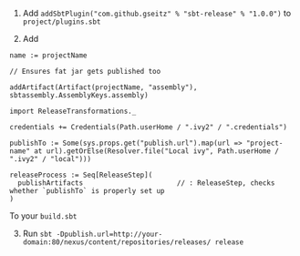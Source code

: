 1) Add `addSbtPlugin("com.github.gseitz" % "sbt-release" % "1.0.0")` to `project/plugins.sbt`

2) Add

```
name := projectName

// Ensures fat jar gets published too

addArtifact(Artifact(projectName, "assembly"), sbtassembly.AssemblyKeys.assembly)

import ReleaseTransformations._

credentials += Credentials(Path.userHome / ".ivy2" / ".credentials")

publishTo := Some(sys.props.get("publish.url").map(url => "project-name" at url).getOrElse(Resolver.file("Local ivy", Path.userHome / ".ivy2" / "local")))

releaseProcess := Seq[ReleaseStep](
  publishArtifacts                       // : ReleaseStep, checks whether `publishTo` is properly set up
)
```

To your `build.sbt`

3) Run `sbt -Dpublish.url=http://your-domain:80/nexus/content/repositories/releases/ release`
